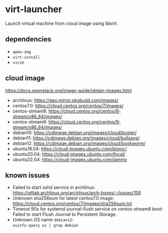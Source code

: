 # virt-launcher
Launch virtual machine from cloud image using libvirt.

## dependencies
* `qemu-img`
* `virt-install`
* `virsh`

## cloud image
https://docs.openstack.org/image-guide/obtain-images.html
* archlinux: https://geo.mirror.pkgbuild.com/images/
* centos7.0: https://cloud.centos.org/centos/7/images/
* centos-stream8: https://cloud.centos.org/centos/8-stream/x86_64/images/
* centos-stream9: https://cloud.centos.org/centos/9-stream/x86_64/images/
* debian10: https://cdimage.debian.org/images/cloud/buster/
* debian11: https://cdimage.debian.org/images/cloud/bullseye/
* debian12: https://cdimage.debian.org/images/cloud/bookworm/
* ubuntu18.04: https://cloud-images.ubuntu.com/bionic/
* ubuntu20.04: https://cloud-images.ubuntu.com/focal/
* ubuntu22.04: https://cloud-images.ubuntu.com/jammy

## known issues
* Failed to start sshd service in archlinux:  
  https://gitlab.archlinux.org/archlinux/arch-boxes/-/issues/158
* Unknown sha256sum for latest centos7.0 image:  
  https://cloud.centos.org/centos/7/images/sha256sum.txt
* Timeout 90s for systemd-journal-flush.service on centos-stream8 boot:  
  Failed to start Flush Journal to Persistent Storage.
* Unknown OS name `debian12`:  
  `osinfo-query os | grep debian`
